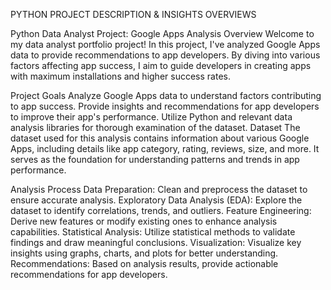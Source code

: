 PYTHON PROJECT DESCRIPTION & INSIGHTS OVERVIEWS

Python Data Analyst Project: Google Apps Analysis Overview Welcome to my data analyst portfolio project! In this project, I've analyzed Google Apps data to provide recommendations to app developers. By diving into various factors affecting app success, I aim to guide developers in creating apps with maximum installations and higher success rates.

Project Goals Analyze Google Apps data to understand factors contributing to app success. Provide insights and recommendations for app developers to improve their app's performance. Utilize Python and relevant data analysis libraries for thorough examination of the dataset. Dataset The dataset used for this analysis contains information about various Google Apps, including details like app category, rating, reviews, size, and more. It serves as the foundation for understanding patterns and trends in app performance.

Analysis Process Data Preparation: Clean and preprocess the dataset to ensure accurate analysis. 
Exploratory Data Analysis (EDA): Explore the dataset to identify correlations, trends, and outliers. 
Feature Engineering: Derive new features or modify existing ones to enhance analysis capabilities. 
Statistical Analysis: Utilize statistical methods to validate findings and draw meaningful conclusions. 
Visualization: Visualize key insights using graphs, charts, and plots for better understanding. 
Recommendations: Based on analysis results, provide actionable recommendations for app developers.

